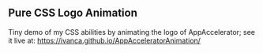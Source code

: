 ## Pure CSS Logo Animation
Tiny demo of my CSS abilities by animating the logo of AppAccelerator; see it live at: https://ivanca.github.io/AppAcceleratorAnimation/
